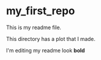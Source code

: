 # my_first_repo

This is my readme file.

This directory has a plot that I made.

I'm editing my readme look **bold**
